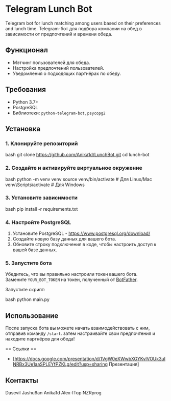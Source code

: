 # Telegram Lunch Bot

Telegram bot for lunch matching among users based on their preferences and lunch time.
Telegram-бот для подбора компании на обед в зависимости от предпочтений и времени обеда.


## Функционал
- Мэтчинг пользователей для обеда.
- Настройка предпочтений пользователей.
- Уведомления о подходящих партнёрах по обеду.


## Требования
- Python 3.7+
- PostgreSQL
- Библиотеки: `python-telegram-bot`, `psycopg2`

## Установка
### 1. Клонируйте репозиторий

bash
git clone https://github.com/Anika1d/LunchBot.git
cd lunch-bot


### 2. Создайте и активируйте виртуальное окружение

bash
python -m venv venv
source venv/bin/activate  # Для Linux/Mac
venv\Scripts\activate  # Для Windows


### 3. Установите зависимости

bash
pip install -r requirements.txt


### 4. Настройте PostgreSQL
1. Установите PostgreSQL - https://www.postgresql.org/download/
3. Создайте новую базу данных для вашего бота.
4. Обновите строку подключения в коде, чтобы настроить доступ к вашей базе данных.


### 5. Запустите бота
Убедитесь, что вы правильно настроили токен вашего бота.  
Замените `YOUR_BOT_TOKEN` на токен, полученный от [BotFather](https://t.me/botfather).


Запустите скрипт:

bash
python main.py


## Использование
После запуска бота вы можете начать взаимодействовать с ним, отправив команду `/start`. затем настраивайте свои предпочтения и находите партнёров для обеда!

== Ссылки == 
* [https://docs.google.com/presentation/d/1VgW0eXWwbXGYKvlVOUk3uINRBx3Ue1aaSPLEYfPZKLg/edit?usp=sharing Презентация]


## Контакты

Dasevil
Jashu9an
Anika1d
Alex-ITop
NZRprog
